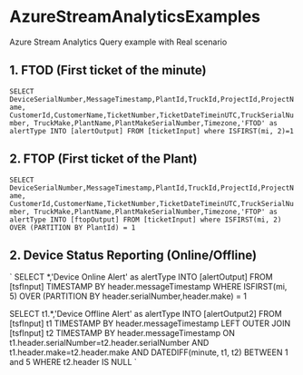 # AzureStreamAnalyticsExamples
Azure Stream Analytics Query example with Real scenario 

## 1. FTOD (First ticket of the minute)

`
SELECT 
DeviceSerialNumber,MessageTimestamp,PlantId,TruckId,ProjectId,ProjectName,
CustomerId,CustomerName,TicketNumber,TicketDateTimeinUTC,TruckSerialNumber,
TruckMake,PlantName,PlantMakeSerialNumber,Timezone,'FTOD' as alertType
INTO
[alertOutput]
FROM
[ticketInput]
where ISFIRST(mi, 2)=1
`

## 2. FTOP (First ticket of the Plant)

`
SELECT 
DeviceSerialNumber,MessageTimestamp,PlantId,TruckId,ProjectId,ProjectName,
CustomerId,CustomerName,TicketNumber,TicketDateTimeinUTC,TruckSerialNumber,
TruckMake,PlantName,PlantMakeSerialNumber,Timezone,'FTOP' as alertType
INTO
[ftopOutput]
FROM
[ticketInput]
where ISFIRST(mi, 2) OVER (PARTITION BY PlantId) = 1
`

## 2. Device Status Reporting (Online/Offline)

`
SELECT
    *,'Device Online Alert' as alertType
INTO
    [alertOutput]
FROM
    [tsfInput] TIMESTAMP BY header.messageTimestamp
    WHERE ISFIRST(mi, 5) OVER (PARTITION BY header.serialNumber,header.make) = 1


SELECT
    t1.*,'Device Offline Alert' as alertType
INTO
    [alertOutput2]
FROM
    [tsfInput] t1 TIMESTAMP BY header.messageTimestamp
    LEFT OUTER JOIN [tsfInput] t2 TIMESTAMP BY header.messageTimestamp
ON
    t1.header.serialNumber=t2.header.serialNumber AND t1.header.make=t2.header.make
    AND DATEDIFF(minute, t1, t2) BETWEEN 1 and 5
WHERE t2.header IS NULL
`
